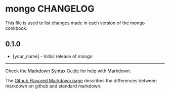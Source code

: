 mongo CHANGELOG
===============

This file is used to list changes made in each version of the mongo cookbook.

0.1.0
-----
- [your_name] - Initial release of mongo

- - -
Check the [Markdown Syntax Guide](http://daringfireball.net/projects/markdown/syntax) for help with Markdown.

The [Github Flavored Markdown page](http://github.github.com/github-flavored-markdown/) describes the differences between markdown on github and standard markdown.
